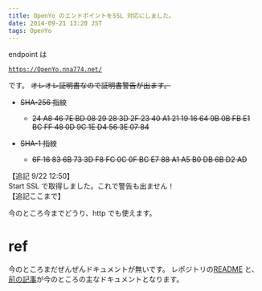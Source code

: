 ```yaml
---
title: OpenYo のエンドポイントをSSL 対応にしました。
date: 2014-09-21 13:20 JST
tags: OpenYo
---
```


endpoint は

[`https://OpenYo.nna774.net/`](https://OpenYo.nna774.net/)

です。
<del>オレオレ証明書なので証明書警告が出ます。</del>

* <del>SHA-256 指紋</del>
  * <del>24 A8 46 7E BD 08 29 28 3D 2F 23 40 A1 21 19 16
    64 9B 0B FB E1 BC FF 48 0D 9C 1E D4 56 3E 07 84</del>

* <del>SHA-1 指紋</del>
  * <del>6F 16 83 6B 73 3D F8 FC 0C 0F BC E7 88 A1 A5 B0
    DB 6B D2 AD</del>

【追記 9/22 12:50】<br />
Start SSL で取得しました。これで警告も出ません！<br />
【追記ここまで】

今のところ今までどうり、http でも使えます。

# ref
今のところまだぜんぜんドキュメントが無いです。
レポジトリの[README](https://github.com/nna774/OpenYo) と、[前の記事](/blog/2014/09/11/cybozu.html)が今のところの主なドキュメントとなります。

